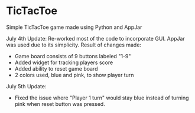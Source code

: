 # TicTacToe
Simple TicTacToe game made using Python and AppJar


July 4th Update:
Re-worked most of the code to incorporate GUI. AppJar was used due to its simplicity.
Result of changes made:
 - Game board consists of 9 buttons labeled "1-9"
 - Added widget for tracking players score
 - Added ability to reset game board
 - 2 colors used, blue and pink, to show player turn



July 5th Update:
- Fixed the issue where "Player 1 turn" would stay blue instead of turning pink when reset button was pressed.
